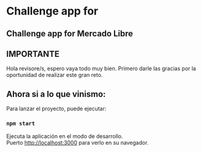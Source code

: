 # Challenge app for

## Challenge app for Mercado Libre

## IMPORTANTE
Hola revisore/s, espero vaya todo muy bien.
Primero darle las gracias por la oportunidad de realizar este gran reto.


## Ahora si a lo que vinismo:

Para lanzar el proyecto, puede ejecutar:
### `npm start`

Ejecuta la aplicación en el modo de desarrollo.\
Puerto [http://localhost:3000](http://localhost:3000) para verlo en su navegador.